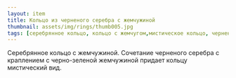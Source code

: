 ```yaml
---
layout: item
title: Кольцо из черненого серебра с жемчужиной
thumbnail: assets/img/rings/thumb005.jpg
tags: [серебрянное кольцо, кольцо с жемчугом,мистическое кольцо, черненое серебро, кольцо из черненого серебра]
---
```

Серебрянное кольцо с жемчужиной.
Сочетание черненого серебра с краплением с черно-зеленой жемчужиной придает кольцу мистический вид.